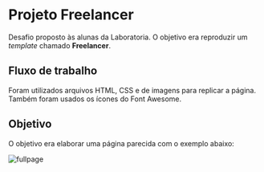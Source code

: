 # Projeto Freelancer

Desafio proposto às alunas da Laboratoria. O objetivo era reproduzir um *template* chamado **Freelancer**.

## Fluxo de trabalho

Foram utilizados arquivos HTML, CSS e de imagens para replicar a página. Também foram usados os ícones do Font Awesome.

## Objetivo

O objetivo era elaborar uma página parecida com o exemplo abaixo:

![fullpage](https://user-images.githubusercontent.com/37125582/52861609-23244100-311a-11e9-8220-591fefd15e1e.png)

